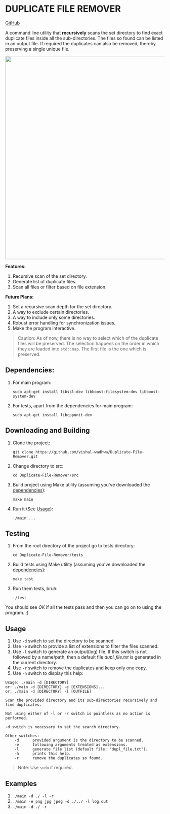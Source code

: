 # DUPLICATE FILE REMOVER

[GitHub](https://github.com/vishal-wadhwa/Duplicate-File-Remover)

A command line utility that __recursively__ scans the set directory to find exact duplicate files inside all the sub-directories. 
The files so found can be listed in an output file. If required the duplicates can also be removed, thereby preserving a single unique file.

<a href="https://asciinema.org/a/CgLfUrJvV3If2ifGZNhdDC8iu?autoplay=1&preload=1"><img src="https://asciinema.org/a/CgLfUrJvV3If2ifGZNhdDC8iu.png" width="640"/></a>

__Features:__
1. Recursive scan of the set directory.
2. Generate list of duplicate files.
3. Scan all files or filter based on file extension.

__Future Plans:__
1. Set a recursive scan depth for the set directory.
2. A way to exclude certain directories.
3. A way to include only some directories.
4. Robust error handling for synchronization issues.
5. Make the program interactive.

> Caution: As of now, there is no way to select which of the duplicate files will be preserved. The selection happens on the order in which they are loaded into `std::map`. The first file is the one which is preserved.

## <a name="dep">Dependencies</a>:
1. For main program:

    `sudo apt-get install libssl-dev libboost-filesystem-dev libboost-system-dev`

2. For tests, apart from the dependencies for main program:

    `sudo apt-get install libcppunit-dev`

## Downloading and Building
1. Clone the project:

    `git clone https://github.com/vishal-wadhwa/Duplicate-File-Remover.git`

2. Change directory to src:

    `cd Duplicate-File-Remover/src`

3. Build project using Make utility (assuming you've downloaded the [dependencies](#dep)):

    `make main`

4. Run it (See [Usage](#use)):

    `./main ...`

## Testing
1. From the root directory of the project go to tests directory:

    `cd Duplicate-File-Remover/tests`

2. Build tests using Make utility (assuming you've downloaded the [dependencies](#dep)):

    `make test`

3. Run them tests, bruh:

    `./test`

You should see _OK_ if all the tests pass and then you can go on to using the program. ;)


## <a name="use">Usage</a>
1. Use `-d` switch to set the directory to be scanned.
2. Use `-e` switch to provide a list of extensions to filter the files scanned.
3. Use `-l` switch to generate an output(log) file. If this switch is not followed by a name/path, then a default file _dupl_file.txt_ is generated in the current directory.
4. Use `-r` switch to remove the duplicates and keep only one copy.
5. Use `-h` switch to display this help:
    
```
Usage: ./main -d [DIRECTORY]
or: ./main -d [DIRECTORY] -e [EXTENSIONS]...
or: ./main -d [DIRECTORY] -l [OUTFILE]

Scan the provided directory and its sub-directories recursively and find duplicates.

Not using either of -l or -r switch is pointless as no action is performed.

-d switch is necessary to set the search directory.

Other switches:
    -d		provided argument is the directory to be scanned.
    -e		following arguments treated as extensions.
    -l		generate file list (default file: "dupl_file.txt").
    -h		prints this help.
    -r		remove the duplicates so found.
```
> Note: Use `sudo` if required.

## Examples
1. `./main -d ./ -l -r`
2. `./main -e png jpg jpeg -d ./../ -l log.out`
3. `./main -d ./ -r`
